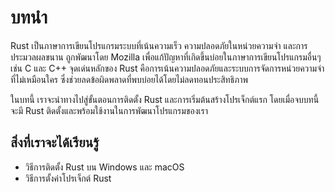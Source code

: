 # บทนำ

Rust เป็นภาษาการเขียนโปรแกรมระบบที่เน้นความเร็ว ความปลอดภัยในหน่วยความจำ และการประมวลผลขนาน ถูกพัฒนาโดย Mozilla เพื่อแก้ปัญหาที่เกิดขึ้นบ่อยในภาษาการเขียนโปรแกรมอื่นๆ เช่น C และ C++ จุดเด่นหลักของ Rust คือการเน้นความปลอดภัยและระบบการจัดการหน่วยความจำที่ไม่เหมือนใคร ซึ่งช่วยลดข้อผิดพลาดที่พบบ่อยได้โดยไม่ลดทอนประสิทธิภาพ

ในบทนี้ เราจะนำทางไปสู่ขั้นตอนการติดตั้ง Rust และการเริ่มต้นสร้างโปรเจ็กต์แรก โดยเมื่อจบบทนี้ จะมี Rust ติดตั้งและพร้อมใช้งานในการพัฒนาโปรแกรมของเรา

## สิ่งที่เราจะได้เรียนรู้
- วิธีการติดตั้ง Rust บน Windows และ macOS
- วิธีการตั้งค่าโปรเจ็กต์ Rust
